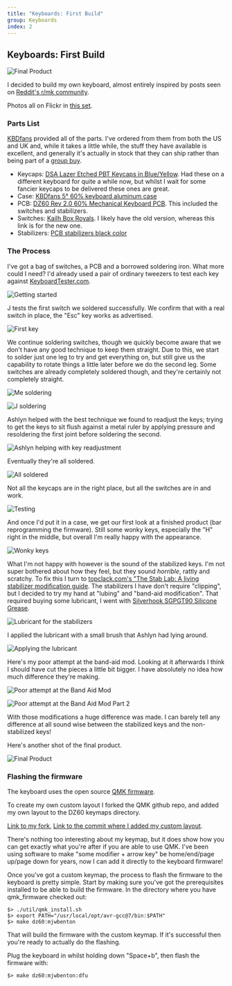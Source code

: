 ```yaml
---
title: "Keyboards: First Build"
group: Keyboards
index: 2
---
```


## Keyboards: First Build

![Final Product](https://c2.staticflickr.com/2/1907/30774413087_6a1a8ca1ec_c.jpg)

I decided to build my own keyboard, almost entirely inspired by posts seen on [Reddit's r/mk community](https://www.reddit.com/r/mechanicalkeyboards).

Photos all on Flickr in [this set](https://www.flickr.com/photos/z-two/albums/72157697316445120).

### Parts List

[KBDfans](https://kbdfans.cn) provided all of the parts. I've ordered from them from both the US and UK and, while it takes a little while, the stuff they have available is excellent, and generally it's actually in stock that they can ship rather than being part of a [group buy](https://en.wikipedia.org/wiki/Group_buying).

- Keycaps: [DSA Lazer Etched PBT Keycaps in Blue/Yellow](https://kbdfans.cn/products/dsa-pbt-145keys-keycaps-laser-etched-front-printed-legends?variant=40419237389). Had these on a different keyboard for quite a while now, but whilst I wait for some fancier keycaps to be delivered these ones are great.
- Case: [KBDfans 5° 60% keyboard aluminum case](https://kbdfans.cn/products/pre-orderkbdfans-5-60-case?variant=43337028493)
- PCB: [DZ60 Rev 2.0 60% Mechanical Keyboard PCB](https://kbdfans.cn/products/dz60-60-pcb?variant=13001004679226). This included the switches and stabilizers.
- Switches: [Kailh Box Royals](https://kbdfans.cn/collections/kailh-switches/products/kailh-box-royal-switches-10-pcs). I likely have the old version, whereas this link is for the new one.
- Stabilizers: [PCB stabilizers black color](https://kbdfans.cn/products/pcb-stabilizers-black-color)

### The Process

I've got a bag of switches, a PCB and a borrowed soldering iron. What more could I need? I'd already used a pair of ordinary tweezers to test each key against [KeyboardTester.com](http://www.keyboardtester.com/).

![Getting started](https://c2.staticflickr.com/2/1935/31842940788_1f6e6db50b_c.jpg)

J tests the first switch we soldered successfully. We confirm that with a real switch in place, the "Esc" key works as advertised.

![First key](https://c2.staticflickr.com/2/1906/44990089754_780e2885aa_c.jpg)

We continue soldering switches, though we quickly become aware that we don't have any good technique to keep them straight. Due to this, we start to solder just one leg to try and get everything on, but still give us the capability to rotate things a little later before we do the second leg. Some switches are already completely soldered though, and they're certainly not completely straight.

![Me soldering](https://c1.staticflickr.com/5/4882/31842944328_0e418b6393_c.jpg)

![J soldering](https://c2.staticflickr.com/2/1941/44990092764_7a4abf50be_c.jpg)

Ashlyn helped with the best technique we found to readjust the keys; trying to get the keys to sit flush against a metal ruler by applying pressure and resoldering the first joint before soldering the second.

![Ashlyn helping with key readjustment](https://c2.staticflickr.com/2/1912/44990098294_f9ff5e237f_c.jpg)

Eventually they're all soldered.

![All soldered](https://c2.staticflickr.com/2/1945/45664073472_6eb2606c40_c.jpg)

Not all the keycaps are in the right place, but all the switches are in and work.

![Testing](https://c1.staticflickr.com/5/4917/44990096954_a0ef180da3_c.jpg)

And once I'd put it in a case, we get our first look at a finished product (bar reprogramming the firmware). Still some wonky keys, especially the "H" right in the middle, but overall I'm really happy with the appearance.

![Wonky keys](https://c2.staticflickr.com/2/1954/45664098542_457bc38e90_c.jpg)

What I'm not happy with however is the sound of the stabilized keys. I'm not super bothered about how they feel, but they sound _horrible_, rattly and scratchy. To fix this I turn to [topclack.com's "The Stab Lab: A living stabilizer modification guide](https://topclack.com/textclack/2018/4/29/the-stab-lab-a-stabilizer-modification-guide-by-quakemz). The stabilizers I have don't require "clipping", but I decided to try my hand at "lubing" and "band-aid modification". That required buying some lubricant, I went with [Silverhook SGPGT90 Silicone Grease](https://www.amazon.co.uk/gp/product/B00W6Q3B1G/).

![Lubricant for the stabilizers](https://c2.staticflickr.com/2/1932/45664095472_00bc69e170_c.jpg)

I applied the lubricant with a small brush that Ashlyn had lying around.

![Applying the lubricant](https://c1.staticflickr.com/5/4832/30774426197_772fa8b6ab_c.jpg)

Here's my poor attempt at the band-aid mod. Looking at it afterwards I think I should have cut the pieces a little bit bigger. I have absolutely no idea how much difference they're making.

![Poor attempt at the Band Aid Mod](https://c1.staticflickr.com/5/4819/45714755031_8c864d685c_c.jpg)

![Poor attempt at the Band Aid Mod Part 2](https://c2.staticflickr.com/2/1934/30774428447_00fb29565d_c.jpg)

With those modifications a huge difference was made. I can barely tell any difference at all sound wise between the stabilized keys and the non-stabilized keys!

Here's another shot of the final product.

![Final Product](https://c2.staticflickr.com/2/1907/30774413087_6a1a8ca1ec_c.jpg)

### Flashing the firmware

The keyboard uses the open source [QMK firmware](https://qmk.fm/).

To create my own custom layout I forked the QMK github repo, and added my own layout to the DZ60 keymaps directory.

[Link to my fork](https://github.com/mjwbenton/qmk_firmware/tree/mjwbenton), [Link to the commit where I added my custom layout](https://github.com/mjwbenton/qmk_firmware/commit/6f01195f35fc0e8d295ca9697e970e3be398e5ba).

There's nothing too interesting about my keymap, but it does show how you can get exactly what you're after if you are able to use QMK. I've been using software to make "some modifier + arrow key" be home/end/page up/page down for years, now I can add it directly to the keyboard firmware!

Once you've got a custom keymap, the process to flash the firmware to the keyboard is pretty simple. Start by making sure you've got the prerequisites installed to be able to build the firmware. In the directory where you have qmk_firmware checked out:

```
$> ./util/qmk_install.sh
$> export PATH="/usr/local/opt/avr-gcc@7/bin:$PATH"
$> make dz60:mjwbenton
```

That will build the firmware with the custom keymap. If it's successful then you're ready to actually do the flashing.

Plug the keyboard in whilst holding down "Space+b", then flash the firmware with:

```
$> make dz60:mjwbenton:dfu
```
